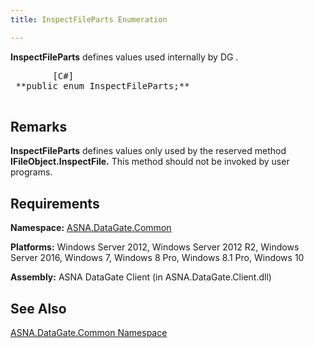 ```yaml
---
title: InspectFileParts Enumeration

---
```


<span> **InspectFileParts** </span> defines values used internally by DG . 
<pre class="prettyprint">
        <span class="lang">[C#]</span>
 **public enum InspectFileParts;** 
      </pre>


## Remarks

**InspectFileParts** defines values only used by the reserved method **IFileObject.InspectFile.** This method should not be invoked by user programs. 
## Requirements

**Namespace:** [ASNA.DataGate.Common](datagate-common-namespace.html) 

**Platforms:** Windows Server 2012, Windows Server 2012 R2, Windows Server 2016, Windows 7, Windows 8 Pro, Windows 8.1 Pro, Windows 10

**Assembly:** ASNA DataGate Client (in ASNA.DataGate.Client.dll)
## See Also


[ASNA.DataGate.Common Namespace](datagate-common-namespace.html)

